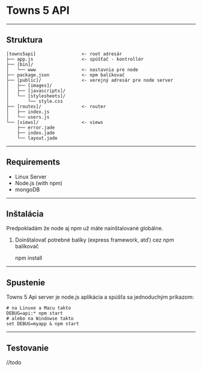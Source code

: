 # Towns 5 API

* * *

## Struktura


	[towns5api]                 <- root adresár
    ├── app.js                  <- spúšťač - kontrollér
    ├── [bin]/
    │   └── www                 <- nastavnia pre node
    ├── package.json            <- npm balíkovač
    ├── [public]/               <- verejný adresár pre node server 
    │   ├── [images]/
    │   ├── [javascripts]/
    │   └── [stylesheets]/
    │       └── style.css
    ├── [routes]/               <- router
    │   ├── index.js           
    │   └── users.js
    └── [views]/                <- views
        ├── error.jade
        ├── index.jade
        └── layout.jade
	
* * *

## Requirements

- Linux Server
- Node.js (with npm)
- mongoDB

* * *

## Inštalácia

Predpokladám že node aj npm už máte nainštalované globálne.

1. Doinštalovať potrebné balíky (express framework, atď) cez npm balíkovač


	npm install
		
* * *	


## Spustenie

Towns 5 Api server je node.js aplikácia a spúšťa sa jednoduchým príkazom:

	# na Linuxe a Macu takto
	DEBUG=api:* npm start
	# alebo na Windowse takto
	set DEBUG=myapp & npm start

* * *
	
## Testovanie

//todo